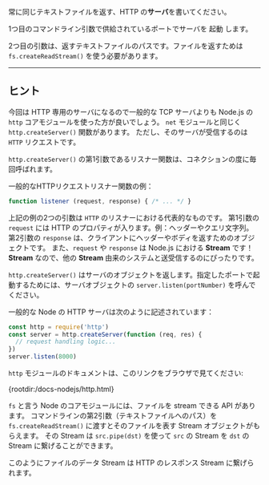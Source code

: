 常に同じテキストファイルを返す、HTTP の**サーバ**を書いてください。

1つ目のコマンドライン引数で供給されているポートでサーバを 起動 します。

2つ目の引数は、返すテキストファイルのパスです。ファイルを返すためは `fs.createReadStream()` を使う必要があります。

----------------------------------------------------------------------
## ヒント

今回は HTTP 専用のサーバになるので一般的な TCP サーバよりも Node.js の `http` コアモジュールを使った方が良いでしょう。
`net` モジュールと同じく `http.createServer()` 関数があります。
ただし、そのサーバが受信するのは `HTTP` リクエストです。

`http.createServer()` の第1引数であるリスナー関数は、コネクションの度に毎回呼ばれます。

一般的なHTTPリクエストリスナー関数の例：

```js
function listener (request, response) { /* ... */ }
```

上記の例の2つの引数は `HTTP` のリスナーにおける代表的なものです。
第1引数の `request` には HTTP のプロパティが入ります。例：ヘッダーやクエリ文字列。
第2引数の `response` は、クライアントにヘッダーやボディを返すためのオブジェクトです。
また、`request` や `response` は Node.js における **Stream** です！**Stream** なので、他の **Stream** 由来のシステムと送受信するのにぴったりです。

`http.createServer()` はサーバのオブジェクトを返します。指定したポートで起動するためには、サーバオブジェクトの `server.listen(portNumber)` を呼んでください。

一般的な Node の HTTP サーバは次のように記述されています：

```js
const http = require('http')
const server = http.createServer(function (req, res) {
  // request handling logic...
})
server.listen(8000)
```

`http` モジュールのドキュメントは、このリンクをブラウザで見てください:

  {rootdir:/docs-nodejs/http.html}

`fs` と言う Node のコアモジュールには、ファイルを stream できる API があります。
コマンドラインの第2引数（テキストファイルへのパス）を `fs.createReadStream()` に渡すとそのファイルを表す Stream オブジェクトがもらえます。
その Stream は `src.pipe(dst)` を使って `src` の Stream を `dst` の Stream に繋げることができます。

このようにファイルのデータ Stream は HTTP のレスポンス Stream に繋げられます。
